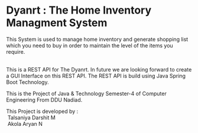 <h1>Dyanrt : The Home Inventory Managment System </h1>
This System is used to manage home inventory and generate shopping list which you need to buy in order to maintain the level of the items you require.

<br> This is a REST API for The Dyanrt. In future we are looking forward to create a GUI Interface on this REST API. The REST API is build using Java Spring Boot Technology.

This is the Project of Java & Technology Semester-4 of Computer Engineering From DDU Nadiad.
<p>This Project is developed by :<br>
    &nbsp;Talsaniya Darshit M<br>
    &nbsp;Akola Aryan N<br>
</p>
